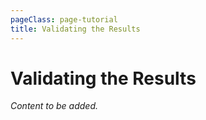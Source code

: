 ```yaml
---
pageClass: page-tutorial
title: Validating the Results
---
```


# Validating the Results

*Content to be added.*
